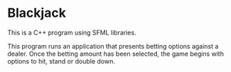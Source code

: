 # Blackjack

This is a C++ program using SFML libraries.

This program runs an application that presents betting options against a dealer. Once the betting amount has been selected, the game begins with options to hit, stand or double down.
